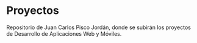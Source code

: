 # Proyectos
Repositorio de Juan Carlos Pisco Jordán, donde se subirán los proyectos de Desarrollo de Aplicaciones Web y Móviles.
